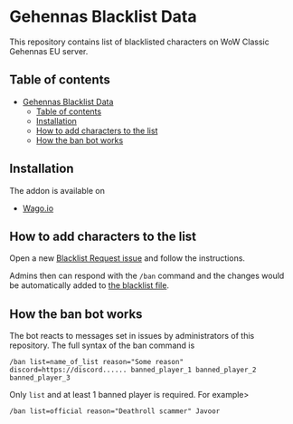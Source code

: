 # Gehennas Blacklist Data

This repository contains list of blacklisted characters on WoW Classic Gehennas EU server.

## Table of contents

- [Gehennas Blacklist Data](#gehennas-blacklist-data)
	- [Table of contents](#table-of-contents)
	- [Installation](#installation)
	- [How to add characters to the list](#how-to-add-characters-to-the-list)
	- [How the ban bot works](#how-the-ban-bot-works)

## Installation

The addon is available on

- [Wago.io](https://addons.wago.io/addons/blacklist)

## How to add characters to the list

Open a new [Blacklist Request issue](https://github.com/Gehennas-EU/blacklist/issues/new/choose) and follow the instructions.

Admins then can respond with the `/ban` command and the changes would be automatically added to [the blacklist file](blacklist.lua).

## How the ban bot works

The bot reacts to messages set in issues by administrators of this repository. The full syntax of the ban command is

```
/ban list=name_of_list reason="Some reason" discord=https://discord...... banned_player_1 banned_player_2 banned_player_3
```

Only `list` and at least 1 banned player is required. For example>

```
/ban list=official reason="Deathroll scammer" Javoor
```
